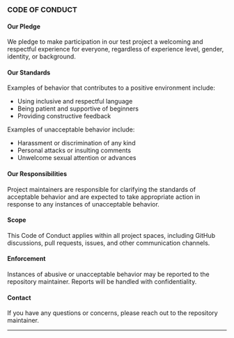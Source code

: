 ### CODE OF CONDUCT

#### Our Pledge
We pledge to make participation in our test project a welcoming and respectful experience for everyone, regardless of experience level, gender, identity, or background.

#### Our Standards
Examples of behavior that contributes to a positive environment include:
- Using inclusive and respectful language
- Being patient and supportive of beginners
- Providing constructive feedback

Examples of unacceptable behavior include:
- Harassment or discrimination of any kind
- Personal attacks or insulting comments
- Unwelcome sexual attention or advances

#### Our Responsibilities
Project maintainers are responsible for clarifying the standards of acceptable behavior and are expected to take appropriate action in response to any instances of unacceptable behavior.

#### Scope
This Code of Conduct applies within all project spaces, including GitHub discussions, pull requests, issues, and other communication channels.

#### Enforcement
Instances of abusive or unacceptable behavior may be reported to the repository maintainer. Reports will be handled with confidentiality.

#### Contact
If you have any questions or concerns, please reach out to the repository maintainer.

---
